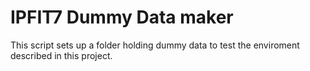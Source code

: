 # IPFIT7 Dummy Data maker

This script sets up a folder holding dummy data to test the enviroment 
described in this project. 